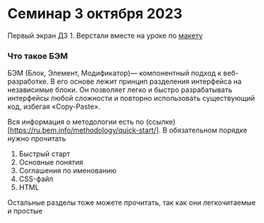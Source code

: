 # Семинар 3 октября 2023

Первый экран ДЗ 1. Верстали вместе на уроке по [макету](https://www.figma.com/file/Ifqi3LBY6lXx1vlOEGHLER/worpress_course?type=design&mode=design&t=pAt1jytpLFaWIeCk-0)

### Что такое БЭМ

БЭМ (Блок, Элемент, Модификатор)— компонентный подход к веб-разработке. В его основе лежит принцип разделения интерфейса на независимые блоки. Он позволяет легко и быстро разрабатывать интерфейсы любой сложности и повторно использовать существующий код, избегая «Copy-Paste».

Вся информация о методологии есть по (ссылке)[https://ru.bem.info/methodology/quick-start/]. В обязательном порядке нужно прочитать

1. Быстрый старт
2. Основные понятия
3. Соглашения по именованию
4. CSS-файл
5. HTML

Остальные разделы тоже можете прочитать, так как они легкочитаемые и простые

